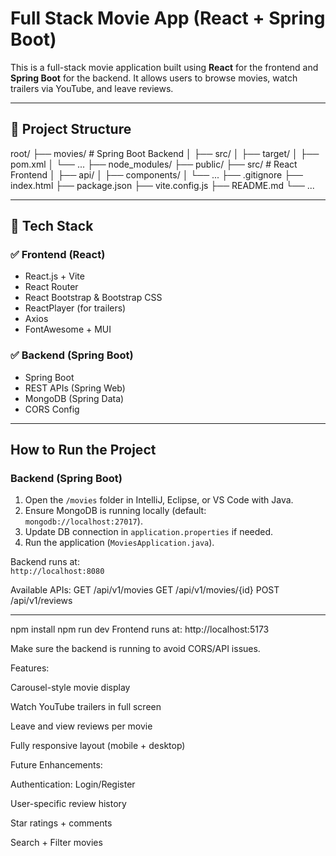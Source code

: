 #  Full Stack Movie App (React + Spring Boot)

This is a full-stack movie application built using **React** for the frontend and 
**Spring Boot** for the backend. It allows users to browse movies, watch trailers via YouTube, and leave reviews.

---

## 📁 Project Structure
root/
├── movies/ # Spring Boot Backend
│ ├── src/
│ ├── target/
│ ├── pom.xml
│ └── ...
├── node_modules/
├── public/
├── src/ # React Frontend
│ ├── api/
│ ├── components/
│ └── ...
├── .gitignore
├── index.html
├── package.json
├── vite.config.js
├── README.md
└── ...


---

## 🧠 Tech Stack

### ✅ Frontend (React)

- React.js + Vite
- React Router
- React Bootstrap & Bootstrap CSS
- ReactPlayer (for trailers)
- Axios
- FontAwesome + MUI

### ✅ Backend (Spring Boot)

- Spring Boot
- REST APIs (Spring Web)
- MongoDB (Spring Data)
- CORS Config

---

## How to Run the Project

### Backend (Spring Boot)

1. Open the `/movies` folder in IntelliJ, Eclipse, or VS Code with Java.
2. Ensure MongoDB is running locally (default: `mongodb://localhost:27017`).
3. Update DB connection in `application.properties` if needed.
4. Run the application (`MoviesApplication.java`).

Backend runs at:  
`http://localhost:8080`

Available APIs:
GET /api/v1/movies
GET /api/v1/movies/{id}
POST /api/v1/reviews


---

npm install
npm run dev
Frontend runs at:
http://localhost:5173

Make sure the backend is running to avoid CORS/API issues.


Features:

 Carousel-style movie display

 Watch YouTube trailers in full screen

 Leave and view reviews per movie

 Fully responsive layout (mobile + desktop)



Future Enhancements:

 Authentication: Login/Register

 User-specific review history

 Star ratings + comments

 Search + Filter movies


